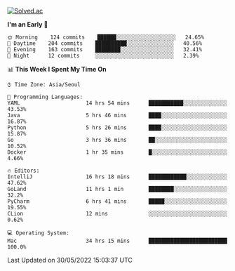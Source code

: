 [![Solved.ac](http://mazassumnida.wtf/api/v2/generate_badge?boj=kuckjwi)](https://solved.ac/kuckjwi)
<!--START_SECTION:waka-->
**I'm an Early 🐤** 

```text
🌞 Morning    124 commits    ██████░░░░░░░░░░░░░░░░░░░   24.65% 
🌆 Daytime    204 commits    ██████████░░░░░░░░░░░░░░░   40.56% 
🌃 Evening    163 commits    ████████░░░░░░░░░░░░░░░░░   32.41% 
🌙 Night      12 commits     ░░░░░░░░░░░░░░░░░░░░░░░░░   2.39%

```


📊 **This Week I Spent My Time On** 

```text
⌚︎ Time Zone: Asia/Seoul

💬 Programming Languages: 
YAML                     14 hrs 54 mins      ███████████░░░░░░░░░░░░░░   43.53% 
Java                     5 hrs 46 mins       ████░░░░░░░░░░░░░░░░░░░░░   16.87% 
Python                   5 hrs 26 mins       ████░░░░░░░░░░░░░░░░░░░░░   15.87% 
Go                       3 hrs 36 mins       ██░░░░░░░░░░░░░░░░░░░░░░░   10.52% 
Docker                   1 hr 35 mins        █░░░░░░░░░░░░░░░░░░░░░░░░   4.66%

🔥 Editors: 
IntelliJ                 16 hrs 18 mins      ████████████░░░░░░░░░░░░░   47.62% 
GoLand                   11 hrs 1 min        ████████░░░░░░░░░░░░░░░░░   32.2% 
PyCharm                  6 hrs 41 mins       █████░░░░░░░░░░░░░░░░░░░░   19.55% 
CLion                    12 mins             ░░░░░░░░░░░░░░░░░░░░░░░░░   0.62%

💻 Operating System: 
Mac                      34 hrs 15 mins      █████████████████████████   100.0%

```


 Last Updated on 30/05/2022 15:03:37 UTC
<!--END_SECTION:waka-->
